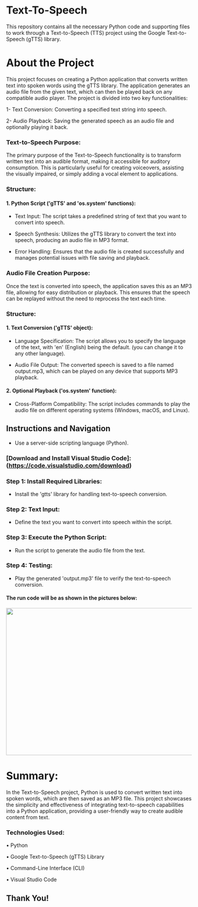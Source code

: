 # Text-To-Speech

This repository contains all the necessary Python code and supporting files to work through a Text-to-Speech (TTS) project using the Google Text-to-Speech (gTTS) library.


# About the Project

This project focuses on creating a Python application that converts written text into spoken words using the gTTS library. The application generates an audio file from the given text, which can then be played back on any compatible audio player.
The project is divided into two key functionalities:

1- Text Conversion: Converting a specified text string into speech.

2- Audio Playback: Saving the generated speech as an audio file and optionally playing it back.


### Text-to-Speech Purpose:

The primary purpose of the Text-to-Speech functionality is to transform written text into an audible format, making it accessible for auditory consumption. This is particularly useful for creating voiceovers, assisting the visually impaired, or simply adding a vocal element to applications.


### Structure:

#### 1. Python Script ('gTTS' and 'os.system' functions):

- Text Input: The script takes a predefined string of text that you want to convert into speech.

- Speech Synthesis: Utilizes the gTTS library to convert the text into speech, producing an audio file in MP3 format.
  
- Error Handling: Ensures that the audio file is created successfully and manages potential issues with file saving and playback.


### Audio File Creation Purpose:

Once the text is converted into speech, the application saves this as an MP3 file, allowing for easy distribution or playback. This ensures that the speech can be replayed without the need to reprocess the text each time.


### Structure:

#### 1. Text Conversion ('gTTS' object):

- Language Specification: The script allows you to specify the language of the text, with 'en' (English) being the default. (you can change it to any other language). 

- Audio File Output: The converted speech is saved to a file named output.mp3, which can be played on any device that supports MP3 playback.

#### 2. Optional Playback ('os.system' function):

- Cross-Platform Compatibility: The script includes commands to play the audio file on different operating systems (Windows, macOS, and Linux).
  

## Instructions and Navigation

- Use a server-side scripting language (Python).

### [Download and Install Visual Studio Code]: (https://code.visualstudio.com/download)


### Step 1: Install Required Libraries:

- Install the 'gtts' library for handling text-to-speech conversion.
  
### Step 2: Text Input:

- Define the text you want to convert into speech within the script.

### Step 3: Execute the Python Script:

- Run the script to generate the audio file from the text.

### Step 4: Testing:

- Play the generated 'output.mp3' file to verify the text-to-speech conversion.

#### The run code will be as shown in the pictures below:

<div> 
   
<img src="https://github.com/user-attachments/assets/c44b4fa4-25dd-4019-b47e-499c9fac195b" width="600" height="400">

</div>
   
   
# Summary:

In the Text-to-Speech project, Python is used to convert written text into spoken words, which are then saved as an MP3 file. This project showcases the simplicity and effectiveness of integrating text-to-speech capabilities into a Python application, providing a user-friendly way to create audible content from text.


### Technologies Used:

•	Python

•	Google Text-to-Speech (gTTS) Library

•	Command-Line Interface (CLI)

•	Visual Studio Code


## Thank You!

